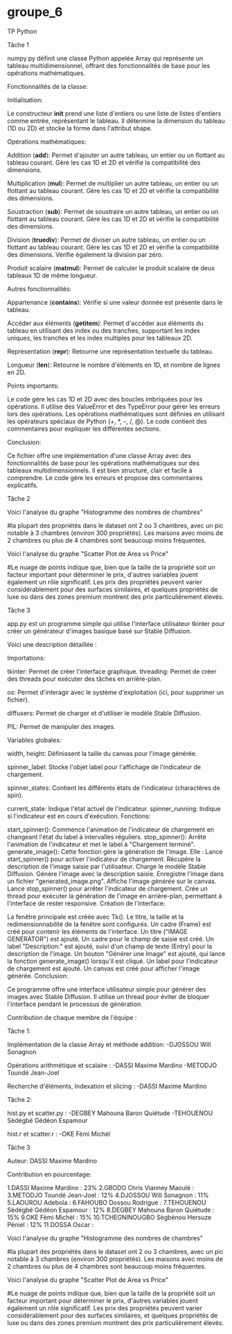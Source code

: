 # groupe_6
TP Python

Tâche 1 

numpy.py définit une classe Python appelée Array qui représente un tableau multidimensionnel, offrant des fonctionnalités de base pour les opérations mathématiques.

Fonctionnalités de la classe:

Initialisation:

Le constructeur __init__ prend une liste d'entiers ou une liste de listes d'entiers comme entrée, représentant le tableau.
Il détermine la dimension du tableau (1D ou 2D) et stocke la forme dans l'attribut shape.

Opérations mathématiques:

Addition (__add__): Permet d'ajouter un autre tableau, un entier ou un flottant au tableau courant. Gère les cas 1D et 2D et vérifie la compatibilité des dimensions.

Multiplication (__mul__): Permet de multiplier un autre tableau, un entier ou un flottant au tableau courant. Gère les cas 1D et 2D et vérifie la compatibilité des dimensions.

Soustraction (__sub__): Permet de soustraire un autre tableau, un entier ou un flottant au tableau courant. Gère les cas 1D et 2D et vérifie la compatibilité des dimensions.

Division (__truediv__): Permet de diviser un autre tableau, un entier ou un flottant au tableau courant. Gère les cas 1D et 2D et vérifie la compatibilité des dimensions. Vérifie également la division par zéro.

Produit scalaire (__matmul__): Permet de calculer le produit scalaire de deux tableaux 1D de même longueur.

Autres fonctionnalités:

Appartenance (__contains__): Vérifie si une valeur donnée est présente dans le tableau.

Accéder aux éléments (__getitem__): Permet d'accéder aux éléments du tableau en utilisant des index ou des tranches, supportant les index uniques, les tranches et les index multiples pour les tableaux 2D.

Représentation (__repr__): Retourne une représentation textuelle du tableau.

Longueur (__len__): Retourne le nombre d'éléments en 1D, et nombre de lignes en 2D.

Points importants:

Le code gère les cas 1D et 2D avec des boucles imbriquées pour les opérations.
Il utilise des ValueError et des TypeError pour gérer les erreurs lors des opérations.
Les opérations mathématiques sont définies en utilisant les opérateurs spéciaux de Python (+, *, -, /, @).
Le code contient des commentaires pour expliquer les différentes sections.

Conclusion:

Ce fichier offre une implémentation d'une classe Array avec des fonctionnalités de base pour les opérations mathématiques sur des tableaux multidimensionnels. Il est bien structuré, clair et facile à comprendre. Le code gère les erreurs et propose des commentaires explicatifs.

Tâche 2 

Voici l'analyse du graphe "Histogramme des nombres de chambres"

#la plupart des propriétés dans le dataset ont 2 ou 3 chambres, avec un pic notable à 3 chambres (environ 300 propriétés). Les maisons avec moins de 2 chambres ou plus de 4 chambres sont beaucoup moins fréquentes.

Voici l'analyse du graphe "Scatter Plot de Area vs Price"

#Le nuage de points indique que, bien que la taille de la propriété soit un facteur important pour déterminer le prix, d'autres variables jouent également un rôle significatif. Les prix des propriétés peuvent varier considérablement pour des surfaces similaires, et quelques propriétés de luxe ou dans des zones premium montrent des prix particulièrement élevés.

Tâche 3

app.py est un programme simple qui utilise l'interface utilisateur tkinter pour créer un générateur d'images basique basé sur Stable Diffusion.

Voici une description détaillée :

Importations:

tkinter: Permet de créer l'interface graphique.
threading: Permet de créer des threads pour exécuter des tâches en arrière-plan.

os: Permet d'interagir avec le système d'exploitation (ici, pour supprimer un fichier).

diffusers: Permet de charger et d'utiliser le modèle Stable Diffusion.

PIL: Permet de manipuler des images.

Variables globales:

width, height: Définissent la taille du canvas pour l'image générée.

spinner_label: Stocke l'objet label pour l'affichage de l'indicateur de chargement.

spinner_states: Contient les différents états de l'indicateur (charactères de spin).

current_state: Indique l'état actuel de l'indicateur.
spinner_running: Indique si l'indicateur est en cours d'exécution.
Fonctions:

start_spinner(): Commence l'animation de l'indicateur de chargement en changeant l'état du label à intervalles réguliers.
stop_spinner(): Arrête l'animation de l'indicateur et met le label à "Chargement terminé".
generate_image(): Cette fonction gère la génération de l'image. Elle :
Lance start_spinner() pour activer l'indicateur de chargement.
Récupère la description de l'image saisie par l'utilisateur.
Charge le modèle Stable Diffusion.
Génère l'image avec la description saisie.
Enregistre l'image dans un fichier "generated_image.png".
Affiche l'image générée sur le canvas.
Lance stop_spinner() pour arrêter l'indicateur de chargement.
Crée un thread pour exécuter la génération de l'image en arrière-plan, permettant à l'interface de rester responsive.
Création de l'interface:

La fenêtre principale est créée avec Tk().
Le titre, la taille et la redimensionnabilité de la fenêtre sont configurés.
Un cadre (Frame) est créé pour contenir les éléments de l'interface.
Un titre ("IMAGE GENERATOR") est ajouté.
Un cadre pour le champ de saisie est créé.
Un label "Description:" est ajouté, suivi d'un champ de texte (Entry) pour la description de l'image.
Un bouton "Générer une Image" est ajouté, qui lance la fonction generate_image() lorsqu'il est cliqué.
Un label pour l'indicateur de chargement est ajouté.
Un canvas est créé pour afficher l'image générée.
Conclusion:

Ce programme offre une interface utilisateur simple pour générer des images avec Stable Diffusion. Il utilise un thread pour éviter de bloquer l'interface pendant le processus de génération.


Contribution de chaque membre de l'équipe :

Tâche 1:

Implémentation de la classe Array et méthode addition: 
  -DJOSSOU Will Sonagnon

Opérations arithmétique et scalaire : 
 -DASSI Maxime Mardino
 -METODJO Toundé Jean-Joel

Recherche d'éléments, Indexation et slicing : 
 -DASSI Maxime Mardino

Tâche 2:

hist.py et scatter.py :
 -DEGBEY Mahouna Baron Quiétude 
 -TEHOUENOU Sèdégbé Gédéon Espamour

hist.r et scatter.r : 
 -OKE Fèmi Michèl

Tâche 3 

Auteur: DASSI Maxime Mardino

Contribution en pourcentage:

1.DASSI Maxime Mardino : 23%
2.GBODO Chris Vianney Maoulé : 
3.METODJO Toundé Jean-Joel : 12%
4.DJOSSOU Will Sonagnon : 11%
5.LAOUROU Adebola : 
6.FAHOUBO Dossou Rodrigue : 
7.TEHOUENOU Sèdégbé Gédéon Espamour : 12%
8.DEGBEY Mahouna Baron Quiétude : 15%
9.OKE Fèmi Michèl : 15%
10.TCHEGNINOUGBO Sègbènou Hersuze Péniel : 12%
11.DOSSA Oscar : 

Voici l'analyse du graphe "Histogramme des nombres de chambres"

#la plupart des propriétés dans le dataset ont 2 ou 3 chambres, avec un pic notable à 3 chambres (environ 300 propriétés). Les maisons avec moins de 2 chambres ou plus de 4 chambres sont beaucoup moins fréquentes.

Voici l'analyse du graphe "Scatter Plot de Area vs Price"

#Le nuage de points indique que, bien que la taille de la propriété soit un facteur important pour déterminer le prix, d'autres variables jouent également un rôle significatif. Les prix des propriétés peuvent varier considérablement pour des surfaces similaires, et quelques propriétés de luxe ou dans des zones premium montrent des prix particulièrement élevés.



